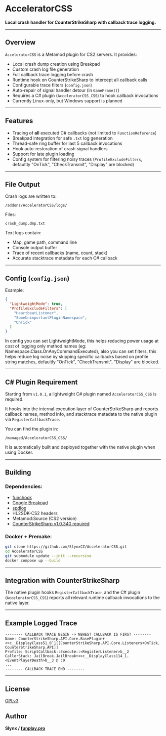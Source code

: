 # AcceleratorCSS

**Local crash handler for CounterStrikeSharp with callback trace logging.**

---

## Overview

`AcceleratorCSS` is a Metamod plugin for CS2 servers. It provides:

* Local crash dump creation using Breakpad
* Custom crash log file generation
* Full callback trace logging before crash
* Runtime hook on CounterStrikeSharp to intercept all callback calls
* Configurable trace filters (`config.json`)
* Auto-repair of signal handler detour (in `GameFrame()`)
* Requires a C# plugin (`AcceleratorCSS_CSS`) to hook callback invocations
* Currently Linux-only, but Windows support is planned

---

## Features

* Tracing of **all** executed C# callbacks (not limited to `FunctionReference`)
* Breakpad integration for safe `.txt` log generation
* Thread-safe ring buffer for last 5 callback invocations
* Hook auto-restoration of crash signal handlers
* Support for late plugin loading
* Config system for filtering noisy traces (`ProfileExcludeFilters`, defaultly "OnTick", "CheckTransmit", "Display" are blocked)

---

## File Output

Crash logs are written to:

```
/addons/AcceleratorCSS/logs/
```

Files:

```
crash_dump.dmp.txt
```

Text logs contain:

* Map, game path, command line
* Console output buffer
* Trace of recent callbacks (name, count, stack)
* Accurate stacktrace metadata for each C# callback

---

## Config (`config.json`)

Example:

```json
{
  "LightweightMode": true,
  "ProfileExcludeFilters": [
    "HeartbeatListener",
    "SomeUnimportantPluginNamespace",
    "OnTick"
  ]
}
```

In config you can set LightweightMode, this helps reducing power usage at cost of logging only method names (eg: Namespace.Class.OnAnyCommandExecuted), also you can set filters, this helps reduce log noise by skipping specific callbacks based on profile string matches, defaultly "OnTick", "CheckTransmit", "Display" are blocked.

---

## C# Plugin Requirement

Starting from `v1.0.1`, a lightweight C# plugin named `AcceleratorCSS_CSS` is required.

It hooks into the internal execution layer of CounterStrikeSharp and reports callback names, method info, and stacktrace metadata to the native plugin via `RegisterCallbackTrace`.

You can find the plugin in:

```
/managed/AcceleratorCSS_CSS/
```

It is automatically built and deployed together with the native plugin when using Docker.

---

## Building

### Dependencies:

* [funchook](https://github.com/kubo/funchook)
* [Google Breakpad](https://chromium.googlesource.com/breakpad/breakpad/)
* [spdlog](https://github.com/gabime/spdlog)
* HL2SDK-CS2 headers
* Metamod:Source (CS2 version)
* [CounterStrikeSharp v1.0.340 required](https://github.com/roflmuffin/CounterStrikeSharp)

### Docker + Premake:

```bash
git clone https://github.com/SlynxCZ/AcceleratorCSS.git
cd AcceleratorCSS
git submodule update --init --recursive
docker compose up --build
```

---

## Integration with CounterStrikeSharp

The native plugin hooks `RegisterCallbackTrace`, and the C# plugin (`AcceleratorCSS_CSS`) reports all relevant runtime callback invocations to the native layer.

---

## Example Logged Trace

```text
-------- CALLBACK TRACE BEGIN -> NEWEST CALLBACK IS FIRST --------
Name: CounterStrikeSharp.API.Core.BasePlugin+<>c__DisplayClass51_0`1[[CounterStrikeSharp.API.Core.Listeners+OnTick, CounterStrikeSharp.API]]
Profile: ScriptCallback::Execute::<RegisterListener>b__2
CallerStack: JailBreak.JailBreak+<>c__DisplayClass114_1.<EventPlayerDeath>b__3 @ :0
...
-------- CALLBACK TRACE END --------
```

---

## License

[GPLv3](https://www.gnu.org/licenses/gpl-3.0.en.html)

## Author

**Slynx / [funplay.pro](https://funplay.pro/)**
 
